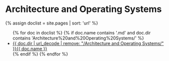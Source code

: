# Architecture and Operating Systems

{% assign doclist = site.pages | sort: 'url'  %}
<ul>
{% for doc in doclist %}
{% if doc.name contains '.md' and doc.dir contains 'Architecture%20and%20Operating%20Systems/' %}
<li><a href="{{ site.baseurl }}{{ doc.url }}">{{ doc.dir | url_decode | remove: "/Architecture and Operating Systems/" }}{{ doc.name }}</a></li>
{% endif %}
{% endfor %}
</ul>